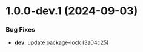 # 1.0.0-dev.1 (2024-09-03)

### Bug Fixes

- **dev:** update package-lock ([3a04c25](https://github.com/CShatto99/next-ui-template/commit/3a04c25ff7eaa1f28bcebd7e80228eb7938b6456))
